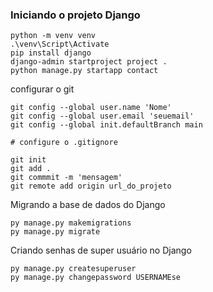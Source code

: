 ### Iniciando o projeto Django
```
python -m venv venv
.\venv\Script\Activate
pip install django
django-admin startproject project .
python manage.py startapp contact
```


configurar o git
```
git config --global user.name 'Nome'
git config --global user.email 'seuemail'
git config --global init.defaultBranch main

# configure o .gitignore

git init
git add .
git commmit -m 'mensagem'
git remote add origin url_do_projeto
```


Migrando a base de dados do Django
```
py manage.py makemigrations
py manage.py migrate
```


Criando senhas de super usuário no Django
```
py manage.py createsuperuser
py manage.py changepassword USERNAMEse
```
